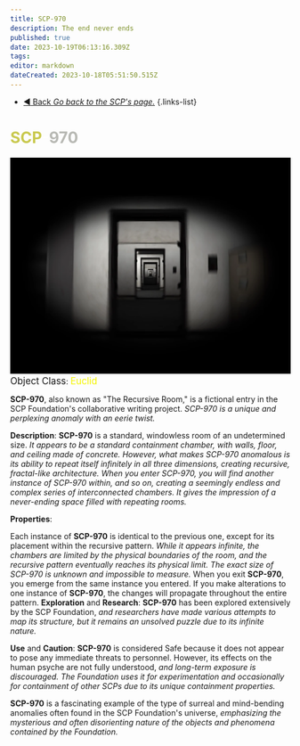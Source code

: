 ```yaml
---
title: SCP-970
description: The end never ends 
published: true
date: 2023-10-19T06:13:16.309Z
tags: 
editor: markdown
dateCreated: 2023-10-18T05:51:50.515Z
---
```


- [:arrow_backward: Back *Go back to the SCP's page.*](/en/game/scps#scps)
{.links-list}
# <font color="#c9c94f">SCP</font><font color="white">-</font><font color="#b8b9b4">970</font>
![970.webp](/images/roles/970.webp)
<big>Object Class</big>: <font color="#f5f503"><big>Euclid</big></font>

**SCP-970**, also known as "The Recursive Room," is a fictional entry in the SCP Foundation's collaborative writing project. *SCP-970 is a unique and perplexing anomaly with an eerie twist.*

**Description**:
**SCP-970** is a standard, windowless room of an undetermined size. *It appears to be a standard containment chamber, with walls, floor, and ceiling made of concrete. However, what makes SCP-970 anomalous is its ability to repeat itself infinitely in all three dimensions, creating recursive, fractal-like architecture. When you enter SCP-970, you will find another instance of SCP-970 within, and so on, creating a seemingly endless and complex series of interconnected chambers. It gives the impression of a never-ending space filled with repeating rooms.*

**Properties**:

Each instance of **SCP-970** is identical to the previous one, except for its placement within the recursive pattern.
*While it appears infinite, the chambers are limited by the physical boundaries of the room, and the recursive pattern eventually reaches its physical limit. The exact size of SCP-970 is unknown and impossible to measure.*
When you exit **SCP-970**, you emerge from the same instance you entered.
If you make alterations to one instance of **SCP-970**, the changes will propagate throughout the entire pattern.
**Exploration** and **Research**:
**SCP-970** has been explored extensively by the SCP Foundation, *and researchers have made various attempts to map its structure, but it remains an unsolved puzzle due to its infinite nature.*

**Use** and **Caution**:
**SCP-970** is considered Safe because it does not appear to pose any immediate threats to personnel. However, its effects on the human psyche are not fully understood, *and long-term exposure is discouraged. The Foundation uses it for experimentation and occasionally for containment of other SCPs due to its unique containment properties.*

**SCP-970** is a fascinating example of the type of surreal and mind-bending anomalies often found in the SCP Foundation's universe, *emphasizing the mysterious and often disorienting nature of the objects and phenomena contained by the Foundation.*